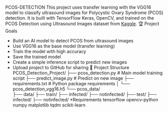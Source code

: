 PCOS-DETECTION
This project uses transfer learning with the VGG16 model to classify ultrasound images for Polycystic Ovary Syndrome (PCOS) detection.
It is built with TensorFlow Keras, OpenCV, and trained on the PCOS Detection using Ultrasound Images dataset from
[Kaggle](https://www.kaggle.com/datasets/anaghachoudhari/pcos-detection-using-ultrasound-images).
🏆 Project Goals
- Build an AI model to detect PCOS from ultrasound images  
- Use VGG16 as the base model (transfer learning)  
- Train the model with high accuracy  
- Save the trained model  
- Create a simple inference script to predict new images  
- Upload project to GitHub for sharing
📂 Project Structure
PCOS_Detection_Project/
├── pcos_detection.py        # Main model training script
├── predict_image.py         # Predict on new image
├── requirements.txt         # Python package requirements
│   └── pcos_detection_vgg16.h5
└── pcos_data/               
    ├── data/
        ├── train/
            ├── infected/
            ├── notinfected/
        ├── test/
            ├── infected/
            ├── notinfected/
*Requirements
tensorflow
opencv-python
numpy
matplotlib
tqdm
scikit-learn


